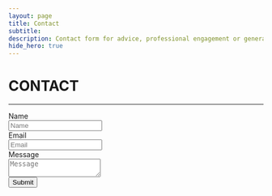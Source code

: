 ```yaml
---
layout: page
title: Contact
subtitle: 
description: Contact form for advice, professional engagement or general enquiries
hide_hero: true
---
```



# CONTACT

----


<!-- Contact form setup using Herotofu: https://herotofu.com/solutions/guides/jekyll-contact-form -->

<!-- #TODO: Wrap in a column to center and reduce width https://bulma.io/documentation/columns/sizes/-->
<form action="https://public.herotofu.com/v1/351dc4b0-aa12-11ed-a31e-753411848f80" method="POST" target="_blank">
    <div class="field">
        <label class="label">Name</label>
        <div class="control">
            <input class="input" type="text" placeholder="Name" required />
        </div>
    </div>
    <div class="field">
        <label class="label">Email</label>
        <div class="control has-icons-left">
            <input class="input"  type="email" placeholder="Email" name="email" required />
            <span class="icon is-small is-left">
            <i class="fa fa-envelope"></i>
            </span>
        </div>
    </div>
    <div class="field">
        <label class="label">Message</label>
        <div class="control">
            <textarea class="textarea" placeholder="Message" name="message" required></textarea>
        </div>
    </div>
    <div class="control">
        <button class="button is-link" type="submit" value="Download CTA">Submit</button>
    </div>
</form>


